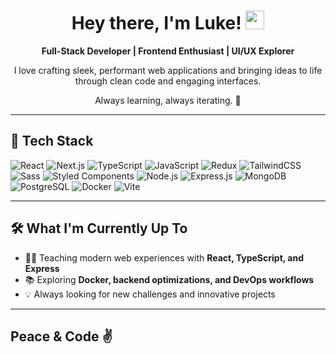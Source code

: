 <h1 align="center">Hey there, I'm Luke! <img src="https://media.giphy.com/media/hvRJCLFzcasrR4ia7z/giphy.gif" width="30px"></h1>

<p align="center">
  <b>Full-Stack Developer | Frontend Enthusiast | UI/UX Explorer</b>
</p>

<p align="center">
  I love crafting sleek, performant web applications and bringing ideas to life through clean code and engaging interfaces. 
</p>

<p align="center">
  Always learning, always iterating. 🚀
</p>

---

## 🚀 Tech Stack
<p>
  <img alt="React" src="https://img.shields.io/badge/-React-45b8d8?style=flat&logo=react&logoColor=white" />
  <img alt="Next.js" src="https://img.shields.io/badge/-Next.js-000000?style=flat&logo=nextdotjs&logoColor=white" />
  <img alt="TypeScript" src="https://img.shields.io/badge/-TypeScript-007ACC?style=flat&logo=typescript&logoColor=white" />
  <img alt="JavaScript" src="https://img.shields.io/badge/-JavaScript-F7DF1E?style=flat&logo=javascript&logoColor=black" />
  <img alt="Redux" src="https://img.shields.io/badge/-Redux-764ABC?style=flat&logo=redux&logoColor=white" />
  <img alt="TailwindCSS" src="https://img.shields.io/badge/-Tailwind-06B6D4?style=flat&logo=tailwindcss&logoColor=white" />
  <img alt="Sass" src="https://img.shields.io/badge/-Sass-CC6699?style=flat&logo=sass&logoColor=white" />
  <img alt="Styled Components" src="https://img.shields.io/badge/-Styled_Components-db7092?style=flat&logo=styled-components&logoColor=white" />
  <img alt="Node.js" src="https://img.shields.io/badge/-Node.js-43853d?style=flat&logo=node.js&logoColor=white" />
  <img alt="Express.js" src="https://img.shields.io/badge/-Express.js-000000?style=flat&logo=express&logoColor=white" />
  <img alt="MongoDB" src="https://img.shields.io/badge/-MongoDB-13aa52?style=flat&logo=mongodb&logoColor=white" />
  <img alt="PostgreSQL" src="https://img.shields.io/badge/-PostgreSQL-336791?style=flat&logo=postgresql&logoColor=white" />
  <img alt="Docker" src="https://img.shields.io/badge/-Docker-2496ED?style=flat&logo=docker&logoColor=white" />
  <img alt="Vite" src="https://img.shields.io/badge/-Vite-646CFF?style=flat&logo=vite&logoColor=white" />
</p>

---

## 🛠 What I'm Currently Up To
- 🧑‍💻 Teaching modern web experiences with **React, TypeScript, and Express**
- 📚 Exploring **Docker, backend optimizations, and DevOps workflows**
- 💡 Always looking for new challenges and innovative projects

---

## Peace & Code ✌️
